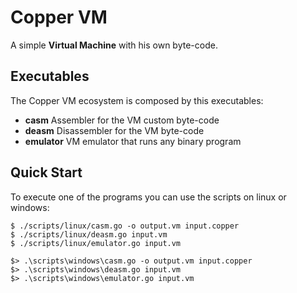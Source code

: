# Copper VM

A simple **Virtual Machine** with his own byte-code.

## Executables

The Copper VM ecosystem is composed by this executables:

* **casm** Assembler for the VM custom byte-code 
* **deasm** Disassembler for the VM byte-code
* **emulator** VM emulator that runs any binary program

## Quick Start

To execute one of the programs you can use the scripts on linux or windows:

```console
$ ./scripts/linux/casm.go -o output.vm input.copper
$ ./scripts/linux/deasm.go input.vm 
$ ./scripts/linux/emulator.go input.vm
```

```console
$> .\scripts\windows\casm.go -o output.vm input.copper
$> .\scripts\windows\deasm.go input.vm 
$> .\scripts\windows\emulator.go input.vm
```
